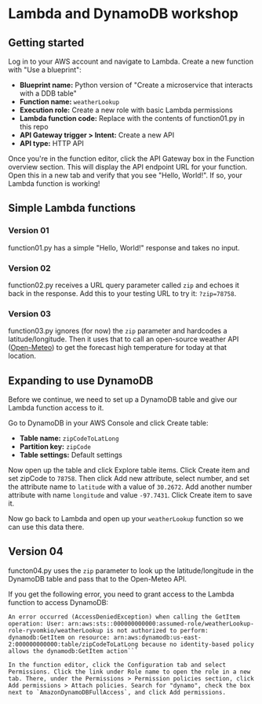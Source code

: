 # Lambda and DynamoDB workshop

## Getting started
Log in to your AWS account and navigate to Lambda. Create a new function with "Use a blueprint":
* **Blueprint name:** Python version of "Create a microservice that interacts with a DDB table"
* **Function name:** `weatherLookup`
* **Execution role:** Create a new role with basic Lambda permissions
* **Lambda function code:** Replace with the contents of function01.py in this repo
* **API Gateway trigger > Intent:** Create a new API
* **API type:** HTTP API

Once you're in the function editor, click the API Gateway box in the Function overview section. This will display the API endpoint URL for your function. Open this in a new tab and verify that you see "Hello, World!". If so, your Lambda function is working!

## Simple Lambda functions
### Version 01
function01.py has a simple "Hello, World!" response and takes no input.

### Version 02
function02.py receives a URL query parameter called `zip` and echoes it back in the response. Add this to your testing URL to try it: `?zip=78758`.

### Version 03
function03.py ignores (for now) the `zip` parameter and hardcodes a latitude/longitude. Then it uses that to call an open-source weather API ([Open-Meteo](https://open-meteo.com/)) to get the forecast high temperature for today at that location.

## Expanding to use DynamoDB
Before we continue, we need to set up a DynamoDB table and give our Lambda function access to it.

Go to DynamoDB in your AWS Console and click Create table:
* **Table name:** `zipCodeToLatLong`
* **Partition key:** `zipCode`
* **Table settings:** Default settings

Now open up the table and click Explore table items. Click Create item and set zipCode to `78758`. Then click Add new attribute, select number, and set the attribute name to `latitude` with a value of `30.2672`. Add another number attribute with name `longitude` and value `-97.7431`. Click Create item to save it.

Now go back to Lambda and open up your `weatherLookup` function so we can use this data there.

## Version 04
functon04.py uses the `zip` parameter to look up the latitude/longitude in the DynamoDB table and pass that to the Open-Meteo API.

If you get the following error, you need to grant access to the Lambda function to access DynamoDB:

```
An error occurred (AccessDeniedException) when calling the GetItem operation: User: arn:aws:sts::000000000000:assumed-role/weatherLookup-role-ryvomkio/weatherLookup is not authorized to perform: dynamodb:GetItem on resource: arn:aws:dynamodb:us-east-2:000000000000:table/zipCodeToLatLong because no identity-based policy allows the dynamodb:GetItem action```

In the function editor, click the Configuration tab and select Permissions. Click the link under Role name to open the role in a new tab. There, under the Permissions > Permission policies section, click Add permissions > Attach policies. Search for "dynamo", check the box next to `AmazonDynamoDBFullAccess`, and click Add permissions.